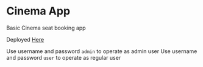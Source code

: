 # Cinema App

Basic Cinema seat booking app

Deployed [Here](https://cinema-d2v9.onrender.com)

Use username and password `admin` to operate as admin user
Use username and password `user` to operate as regular user